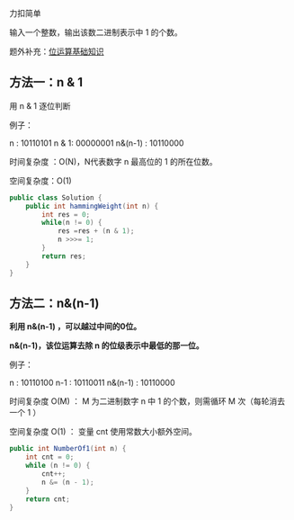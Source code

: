 力扣简单



输入一个整数，输出该数二进制表示中 1 的个数。 



题外补充：[位运算基础知识]()



## 方法一：n & 1 

用 n & 1 逐位判断



例子：

n       : 10110101
n & 1: 00000001
n&(n-1) : 10110000



时间复杂度 ：O(N)，N代表数字 n 最高位的 1 的所在位数。

空间复杂度：O(1)

````java
public class Solution {
    public int hammingWeight(int n) {
        int res = 0;
        while(n != 0) {
            res =res + (n & 1);
            n >>>= 1;
        }
        return res;
    }
}
````



## 方法二：n&(n-1)

**利用 n&(n-1) ，可以越过中间的0位。**

**n&(n-1)，该位运算去除 n 的位级表示中最低的那一位。**



例子：

n       : 10110100
n-1    : 10110011
n&(n-1) : 10110000



时间复杂度 O(M) ： M 为二进制数字 n 中 1 的个数，则需循环 M 次（每轮消去一个 1 ）

空间复杂度 O(1) ： 变量 cnt 使用常数大小额外空间。

````java
public int NumberOf1(int n) {
    int cnt = 0;
    while (n != 0) {
        cnt++;
        n &= (n - 1);
    }
    return cnt;
}
````